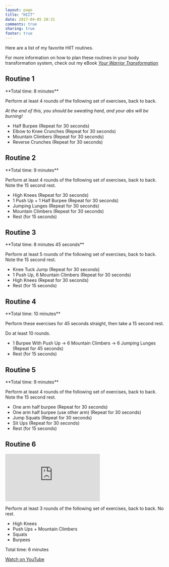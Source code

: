 ```yaml
---
layout: page
title: "HIIT"
date: 2017-04-05 20:31
comments: true
sharing: true
footer: true
---
```



Here are a list of my favorite HIIT routines.

For more information on how to plan these routines in your body transformation system, check out my eBook *[Your Warrior Transformation](https://gumroad.com/l/ivVMS "Your Warrior Transformation eBook")*

<h2 class="routine-title">Routine 1</h2>
**Total time: 8 minutes**

Perform at least 4 rounds of the following set of exercises, back to back.

*At the end of this, you should be sweating hard, and your abs will be burning!*

- Half Burpee (Repeat for 30 seconds)
- Elbow to Knee Crunches (Repeat for 30 seconds)
- Mountain Climbers (Repeat for 30 seconds)
- Reverse Crunches (Repeat for 30 seconds)



<h2 class="routine-title">Routine 2</h2>
**Total time: 9 minutes**

Perform at least 4 rounds of the following set of exercises, back to back. Note the 15 second rest.

- High Knees (Repeat for 30 seconds)
- 1 Push Up + 1 Half Burpee (Repeat for 30 seconds)
- Jumping Lunges (Repeat for 30 seconds)
- Mountain Climbers (Repeat for 30 seconds)
- Rest (for 15 seconds)



<h2 class="routine-title">Routine 3</h2>
**Total time: 8 minutes 45 seconds**

Perform at least 5 rounds of the following set of exercises, back to back. Note the 15 second rest.

- Knee Tuck Jump (Repeat for 30 seconds)
- 1 Push Up, 6 Mountain Climbers (Repeat for 30 seconds)
- High Knees (Repeat for 30 seconds)
- Rest (for 15 seconds)



<h2 class="routine-title">Routine 4</h2>
**Total time: 10 minutes**

Perform these exercises for 45 seconds straight, then take a 15 second rest.

Do at least 10 rounds.

- 1 Burpee With Push Up → 6 Mountain Climbers → 6 Jumping Lunges (Repeat for 45 seconds)
- Rest (for 15 seconds)



<h2 class="routine-title">Routine 5</h2>
**Total time: 9 minutes**

Perform at least 4 rounds of the following set of exercises, back to back. Note the 15 second rest.

- One arm half burpee (Repeat for 30 seconds)
- One arm half burpee (use other arm) (Repeat for 30 seconds)
- Jump Squats (Repeat for 30 seconds)
- Sit Ups (Repeat for 30 seconds)
- Rest (for 15 seconds)


<h2 class="routine-title">Routine 6</h2>

<div class="hiit-routine-container">
  <div class="video-embed routine-info-wrapper">
    <iframe class="hiit-embed" src="https://www.youtube.com/embed/VgWOP7eSyJA" frameborder="0" allowfullscreen></iframe>
  </div>
  <div class="instructions routine-info-wrapper">
    <p>Perform at least 3 rounds of the following set of exercises, back to back. No rest.</p>
    <ul>
      <li>High Knees</li>
      <li>Push Ups + Mountain Climbers</li>
      <li>Squats</li>
      <li>Burpees</li>
    </ul>
    <p class="duration">Total time: 6 minutes</p>
    <p class="youtube-link"><a href="https://www.youtube.com/watch?v=VgWOP7eSyJA&feature=youtu.be">Watch on YouTube</a></p>
  </div>
</div>
